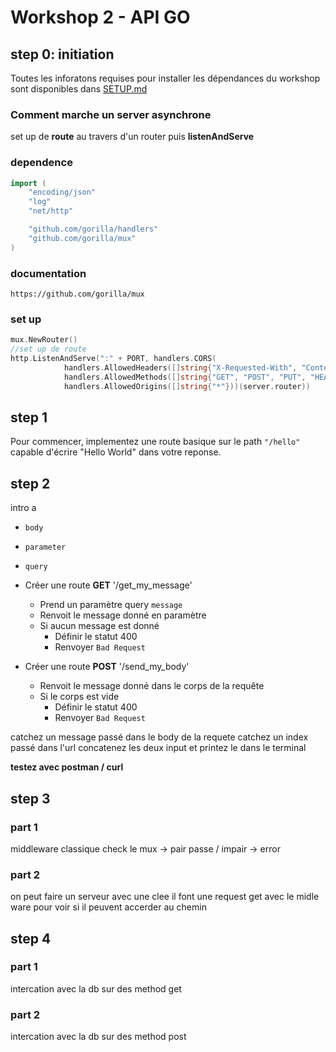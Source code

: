 # Workshop 2 - API GO

## step 0: initiation
Toutes les inforatons requises pour installer les dépendances du workshop sont disponibles dans [SETUP.md](./SETUP.md)


### Comment marche un server asynchrone
set up de **route** au travers d'un router puis **listenAndServe**

### dependence
```go
import (
	"encoding/json"
	"log"
	"net/http"

	"github.com/gorilla/handlers"
	"github.com/gorilla/mux"
)
```
### documentation

``https://github.com/gorilla/mux``

### set up

```go
mux.NewRouter()
//set up de route
http.ListenAndServe(":" + PORT, handlers.CORS(
			handlers.AllowedHeaders([]string{"X-Requested-With", "Content-Type", "Authorization"}),
			handlers.AllowedMethods([]string{"GET", "POST", "PUT", "HEAD", "OPTIONS"}),
			handlers.AllowedOrigins([]string{"*"}))(server.router))
```

## step 1

Pour commencer, implementez une route basique sur le path `"/hello"` capable d'écrire "Hello World" dans votre reponse.

## step 2

intro a
- `body`
- `parameter`
- `query`

- Créer une route **GET** '/get_my_message'
  - Prend un paramètre query `message`
  - Renvoit le message donné en paramètre
  - Si aucun message est donné
    - Définir le statut 400
    - Renvoyer `Bad Request`

- Créer une route **POST** '/send_my_body'
  - Renvoit le message donné dans le corps de la requête
  - Si le corps est vide
    - Définir le statut 400
    - Renvoyer `Bad Request`

catchez un message passé dans le body de la requete
catchez un index passé dans l'url
concatenez les deux input et printez le dans le terminal

**testez avec postman / curl**

## step 3
### part 1

middleware classique
check le mux -> pair passe / impair -> error

### part 2
on peut faire un serveur avec une clee il font une request get avec le midle ware pour voir si il peuvent accerder au chemin

## step 4
### part 1

intercation avec la db sur des method get

### part 2

intercation avec la db sur des method post

